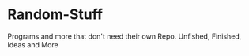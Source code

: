 # Random-Stuff
Programs and more that don't need their own Repo. Unfished, Finished, Ideas and More
